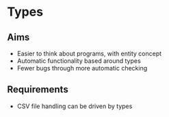 Types
=====

Aims
----

- Easier to think about programs, with entity concept
- Automatic functionality based around types
- Fewer bugs through more automatic checking

Requirements
------------

- CSV file handling can be driven by types